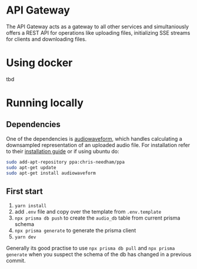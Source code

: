 # API Gateway

The API Gateway acts as a gateway to all other services and simultaniously offers a REST API for operations like uploading files, initializing SSE streams for clients and downloading files.

# Using docker

tbd

# Running locally

## Dependencies

One of the dependencies is [audiowaveform](https://github.com/bbc/audiowaveform), which handles calculating a downsampled representation of an uploaded audio file. For installation refer to their [installation guide](https://github.com/bbc/audiowaveform?tab=readme-ov-file#installation) or if using ubuntu do:

```bash
sudo add-apt-repository ppa:chris-needham/ppa
sudo apt-get update
sudo apt-get install audiowaveform
```

## First start

1. `yarn install`
2. add `.env` file and copy over the template from `.env.template`
3. `npx prisma db push` to create the `audio_db` table from current prisma schema
4. `npx prisma generate` to generate the prisma client
5. `yarn dev`

Generally its good practise to use `npx prisma db pull` and `npx prisma generate` when you suspect the schema of the db has changed in a previous commit.
